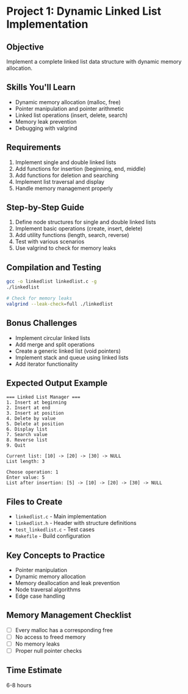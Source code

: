 # Project 1: Dynamic Linked List Implementation

## Objective
Implement a complete linked list data structure with dynamic memory allocation.

## Skills You'll Learn
- Dynamic memory allocation (malloc, free)
- Pointer manipulation and pointer arithmetic
- Linked list operations (insert, delete, search)
- Memory leak prevention
- Debugging with valgrind

## Requirements
1. Implement single and double linked lists
2. Add functions for insertion (beginning, end, middle)
3. Add functions for deletion and searching
4. Implement list traversal and display
5. Handle memory management properly

## Step-by-Step Guide
1. Define node structures for single and double linked lists
2. Implement basic operations (create, insert, delete)
3. Add utility functions (length, search, reverse)
4. Test with various scenarios
5. Use valgrind to check for memory leaks

## Compilation and Testing
```bash
gcc -o linkedlist linkedlist.c -g
./linkedlist

# Check for memory leaks
valgrind --leak-check=full ./linkedlist
```

## Bonus Challenges
- Implement circular linked lists
- Add merge and split operations
- Create a generic linked list (void pointers)
- Implement stack and queue using linked lists
- Add iterator functionality

## Expected Output Example
```
=== Linked List Manager ===
1. Insert at beginning
2. Insert at end
3. Insert at position
4. Delete by value
5. Delete at position
6. Display list
7. Search value
8. Reverse list
9. Quit

Current list: [10] -> [20] -> [30] -> NULL
List length: 3

Choose operation: 1
Enter value: 5
List after insertion: [5] -> [10] -> [20] -> [30] -> NULL
```

## Files to Create
- `linkedlist.c` - Main implementation
- `linkedlist.h` - Header with structure definitions
- `test_linkedlist.c` - Test cases
- `Makefile` - Build configuration

## Key Concepts to Practice
- Pointer manipulation
- Dynamic memory allocation
- Memory deallocation and leak prevention
- Node traversal algorithms
- Edge case handling

## Memory Management Checklist
- [ ] Every malloc has a corresponding free
- [ ] No access to freed memory
- [ ] No memory leaks
- [ ] Proper null pointer checks

## Time Estimate
6-8 hours